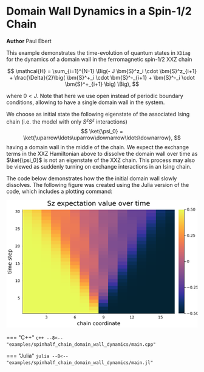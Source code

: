 # Domain Wall Dynamics in a Spin-$1/2$ Chain

**Author** Paul Ebert

This example demonstrates the time-evolution of quantum states in `XDiag` for the dynamics of a domain wall in the ferromagnetic spin-$1/2$ XXZ chain

$$
    \mathcal{H} = \sum_{i=1}^{N-1} \Big(- J \bm{S}^z_i \cdot \bm{S}^z_{i+1} + \frac{\Delta}{2}\big( \bm{S}^+_i \cdot \bm{S}^-_{i+1} + \bm{S}^-_i \cdot \bm{S}^+_{i+1} \big) \Big),
$$

where $0 < J$. Note that here we use open instead of periodic boundary conditions, allowing to have a single domain wall in the system.

We choose as initial state the following eigenstate of the associated Ising chain (i.e. the model with only $S^zS^z$ interactions)
$$
\ket{\psi_0} = \ket{\uparrow\ldots\uparrow\downarrow\ldots\downarrow},
$$ 
having a domain wall in the middle of the chain. We expect the exchange terms in the XXZ Hamiltonian above to dissolve the domain wall over time as $\ket{\psi_0}$ is not an eigenstate of the XXZ chain. This process may also be viewed as suddenly turning on exchange interactions in an Ising chain.

The code below demonstrates how the the initial domain wall slowly dissolves. The following figure was created using the Julia version of the code, which includes a plotting command:

![Dynamics of a domain wall](../img/spinhalf_chain_domain_wall_dynamics.png)


=== "C++"
	```c++
	--8<-- "examples/spinhalf_chain_domain_wall_dynamics/main.cpp"
	```

=== "Julia"
	```julia
	--8<-- "examples/spinhalf_chain_domain_wall_dynamics/main.jl"
	```
